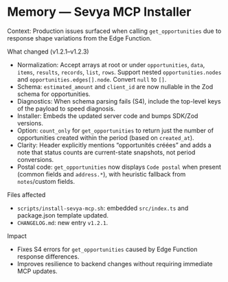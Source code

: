 # Memory — Sevya MCP Installer

Context: Production issues surfaced when calling `get_opportunities` due to response shape variations from the Edge Function.

What changed (v1.2.1–v1.2.3)
- Normalization: Accept arrays at root or under `opportunities`, `data`, `items`, `results`, `records`, `list`, `rows`. Support nested `opportunities.nodes` and `opportunities.edges[].node`. Convert `null` to `[]`.
- Schema: `estimated_amount` and `client_id` are now nullable in the Zod schema for opportunities.
- Diagnostics: When schema parsing fails (S4), include the top-level keys of the payload to speed diagnosis.
- Installer: Embeds the updated server code and bumps SDK/Zod versions.
 - Option: `count_only` for `get_opportunities` to return just the number of opportunities created within the period (based on `created_at`).
 - Clarity: Header explicitly mentions “opportunités créées” and adds a note that status counts are current-state snapshots, not period conversions.
 - Postal code: `get_opportunities` now displays `Code postal` when present (common fields and `address.*`), with heuristic fallback from `notes`/custom fields.

Files affected
- `scripts/install-sevya-mcp.sh`: embedded `src/index.ts` and package.json template updated.
- `CHANGELOG.md`: new entry `v1.2.1`.

Impact
- Fixes S4 errors for `get_opportunities` caused by Edge Function response differences.
- Improves resilience to backend changes without requiring immediate MCP updates.
